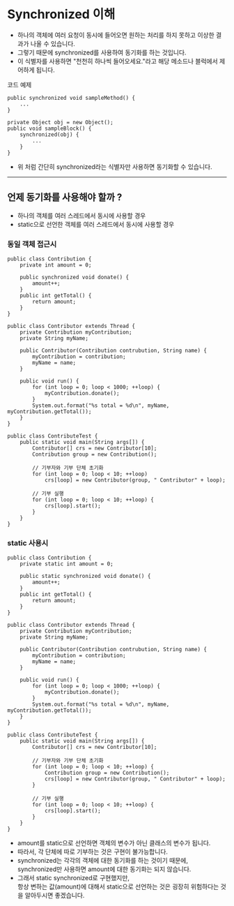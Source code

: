 # Synchronized 이해
* 하나의 객체에 여러 요청이 동시에 들어오면 원하는 처리를 하지 못하고 이상한 결과가 나올 수 있습니다.
* 그렇기 때문에 synchronized를 사용하여 동기화를 하는 것입니다.
* 이 식별자를 사용하면 "천천히 하나씩 들어오세요."라고 해당 메소드나 블럭에서 제어하게 됩니다.

코드 예제
```
public synchronized void sampleMethod() {
    ...
}

private Object obj = new Object();
public void sampleBlock() {
    synchronized(obj) {
        ...
    }
}
```
* 위 처럼 간단히 synchronized라는 식별자만 사용하면 동기화할 수 있습니다.

---

## 언제 동기화를 사용해야 할까 ?
* 하나의 객체를 여러 스레드에서 동시에 사용할 경우
* static으로 선언한 객체를 여러 스레드에서 동시에 사용할 경우

### 동일 객체 접근시
```
public class Contribution {
    private int amount = 0;
    
    public synchronized void donate() {
        amount++;
    }
    public int getTotal() {
        return amount;
    }
}
```
```
public class Contributor extends Thread {
    private Contribution myContribution;
    private String myName;
    
    public Contributor(Contribution contrubution, String name) {
        myContribution = contribution;
        myName = name;
    }
    
    public void run() {
        for (int loop = 0; loop < 1000; ++loop) {
            myContribution.donate();
        }
        System.out.format("%s total = %d\n", myName, myContribution.getTotal());
    }
}
```
```
public class ContributeTest {
    public static void main(String args[]) {
        Contributor[] crs = new Contributor[10];
        Contribution group = new Contribution();
        
        // 기부자와 기부 단체 초기화
        for (int loop = 0; loop < 10; ++loop)
            crs[loop] = new Contributor(group, " Contributor" + loop);
        
        // 기부 실행
        for (int loop = 0; loop < 10; ++loop) {
            crs[loop].start();
        }
    }
}
```

### static 사용시
```
public class Contribution {
    private static int amount = 0;
    
    public static synchronized void donate() {
        amount++;
    }
    public int getTotal() {
        return amount;
    }
}
```
```
public class Contributor extends Thread {
    private Contribution myContribution;
    private String myName;
    
    public Contributor(Contribution contrubution, String name) {
        myContribution = contribution;
        myName = name;
    }
    
    public void run() {
        for (int loop = 0; loop < 1000; ++loop) {
            myContribution.donate();
        }
        System.out.format("%s total = %d\n", myName, myContribution.getTotal());
    }
}
```
```
public class ContributeTest {
    public static void main(String args[]) {
        Contributor[] crs = new Contributor[10];
        
        // 기부자와 기부 단체 초기화
        for (int loop = 0; loop < 10; ++loop) {
            Contribution group = new Contribution();
            crs[loop] = new Contributor(group, " Contributor" + loop);
        }
        
        // 기부 실행
        for (int loop = 0; loop < 10; ++loop) {
            crs[loop].start();
        }
    }
}
```
* amount를 static으로 선언하면 객체의 변수가 아닌 클래스의 변수가 됩니다.
* 따라서, 각 단체에 따로 기부하는 것은 구현이 불가능합니다.
* synchronized는 각각의 객체에 대한 동기화를 하는 것이기 때문에,<br/>
synchronized만 사용하면 amount에 대한 동기화는 되지 않습니다.
* 그래서 static synchronized로 구현했지만,<br/>
항상 변하는 값(amount)에 대해서 static으로 선언하는 것은 굉장히 위험하다는 것을 알아두시면 좋겠습니다.
